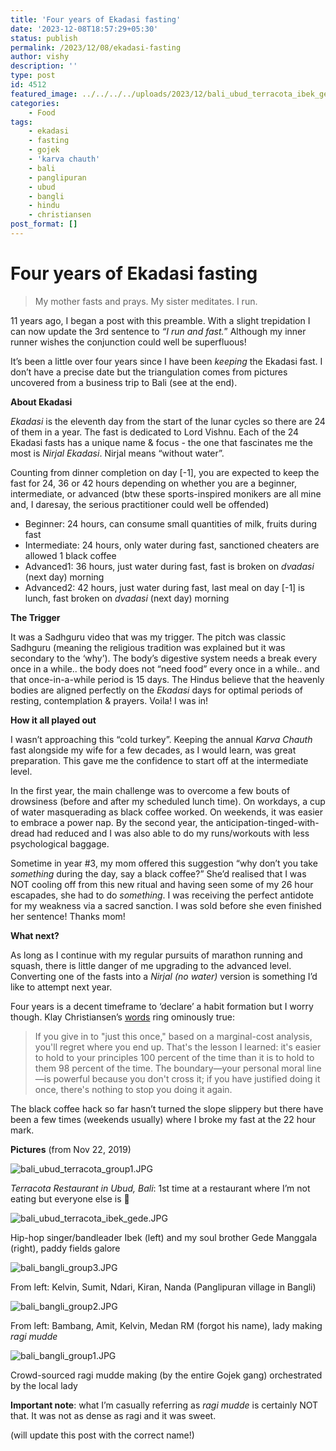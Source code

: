 ```yaml
---
title: 'Four years of Ekadasi fasting'
date: '2023-12-08T18:57:29+05:30'
status: publish
permalink: /2023/12/08/ekadasi-fasting
author: vishy
description: ''
type: post
id: 4512
featured_image: ../../../../uploads/2023/12/bali_ubud_terracota_ibek_gede.jpg
categories: 
    - Food
tags: 
    - ekadasi
    - fasting
    - gojek
    - 'karva chauth'
    - bali
    - panglipuran
    - ubud
    - bangli
    - hindu
    - christiansen
post_format: []
---
```


# Four years of Ekadasi fasting

> My mother fasts and prays. My sister meditates. I run.
> 

11 years ago, I began a post with this preamble. With a slight trepidation I can now update the 3rd sentence to *“I run and fast.*” Although my inner runner wishes the conjunction could well be superfluous!

It’s been a little over four years since I have been *keeping* the Ekadasi fast. I don’t have a precise date but the triangulation comes from pictures uncovered from a business trip to Bali (see at the end).

**About Ekadasi**

*Ekadasi* is the eleventh day from the start of the lunar cycles so there are 24 of them in a year. The fast is dedicated to Lord Vishnu. Each of the 24 Ekadasi fasts has a unique name & focus - the one that fascinates me the most is *Nirjal Ekadasi*. Nirjal means “without water”.

Counting from dinner completion on day [-1], you are expected to keep the fast for 24, 36 or 42 hours depending on whether you are a beginner, intermediate, or advanced (btw these sports-inspired monikers are all mine and, I daresay, the serious practitioner could well be offended)

- Beginner: 24 hours, can consume small quantities of milk, fruits during fast
- Intermediate: 24 hours, only water during fast, sanctioned cheaters are allowed 1 black coffee
- Advanced1: 36 hours, just water during fast, fast is broken on *dvadasi* (next day) morning
- Advanced2: 42 hours, just water during fast, last meal on day [-1] is lunch, fast broken on *dvadasi* (next day) morning

**The Trigger**

It was a Sadhguru video that was my trigger. The  pitch was classic Sadhguru (meaning the religious tradition was explained but it was secondary to the ‘why’). The body’s digestive system needs a break every once in a while.. the body does not “need food” every once in a while.. and that once-in-a-while period is 15 days. The Hindus believe that the heavenly bodies are aligned perfectly on the *Ekadasi* days for optimal periods of resting, contemplation & prayers. Voila! I was in!

**How it all played out** 

I wasn’t approaching this “cold turkey”. Keeping the annual *Karva Chauth* fast alongside my wife for a few decades, as I would learn, was great preparation. This gave me the confidence to start off at the intermediate level. 

In the first year, the main challenge was to overcome a few bouts of drowsiness (before and after my scheduled lunch time). On workdays, a cup of water masquerading as black coffee worked. On weekends, it was easier to embrace a power nap. By the second year, the anticipation-tinged-with-dread had reduced and I was also able to do my runs/workouts with less psychological baggage. 

Sometime in year #3, my mom offered this suggestion “why don’t you take *something* during the day, say a black coffee?” She’d realised that I was NOT cooling off from this new ritual and having seen some of my 26 hour escapades, she had to do *something*. I was receiving the perfect antidote for my weakness via a sacred sanction. I was sold before she even finished her sentence! Thanks mom!

**What next?**

As long as I continue with my regular pursuits of marathon running and squash, there is little danger of me upgrading to the advanced level. Converting one of the fasts into a *Nirjal (no water)* version is something I’d like to attempt next year. 

Four years is a decent timeframe to ‘declare’ a habit formation but I worry though. Klay Christiansen’s [words](https://hbswk.hbs.edu/item/clayton-christensens-how-will-you-measure-your-life) ring ominously true:

> If you give in to "just this once," based on a marginal-cost analysis, you'll regret where you end up. That's the lesson I learned: it's easier to hold to your principles 100 percent of the time than it is to hold to them 98 percent of the time. The boundary—your personal moral line—is powerful because you don't cross it; if you have justified doing it once, there's nothing to stop you doing it again.
> 

The black coffee hack so far hasn’t turned the slope slippery but there have been a few times (weekends usually) where I broke my fast at the 22 hour mark. 

**Pictures** (from Nov 22, 2019)

![bali_ubud_terracota_group1.JPG](../../../../uploads/2023/12/bali_ubud_terracota_group1.jpg)

*Terracota Restaurant in Ubud, Bali*: 1st time at a restaurant where I’m not eating but everyone else is 🙂

![bali_ubud_terracota_ibek_gede.JPG](../../../../uploads/2023/12/bali_ubud_terracota_ibek_gede.jpg)

Hip-hop singer/bandleader Ibek (left) and my soul brother Gede Manggala (right), paddy fields galore

![bali_bangli_group3.JPG](../../../../uploads/2023/12/bali_bangli_group3.jpg)

From left: Kelvin, Sumit, Ndari, Kiran, Nanda (Panglipuran village in Bangli)

![bali_bangli_group2.JPG](../../../../uploads/2023/12/bali_bangli_group2.jpg)

From left: Bambang, Amit, Kelvin, Medan RM (forgot his name), lady making *ragi mudde*

![bali_bangli_group1.JPG](../../../../uploads/2023/12/bali_bangli_group1.jpg)

Crowd-sourced ragi mudde making (by the entire Gojek gang) orchestrated by the local lady

**Important note**: what I’m casually referring as *ragi mudde* is certainly NOT that. It was not as dense as ragi and it was sweet.

(will update this post with the correct name!)

